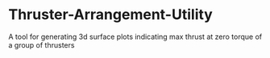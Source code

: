 # Thruster-Arrangement-Utility
A tool for generating 3d surface plots indicating max thrust at zero torque of a group of thrusters
